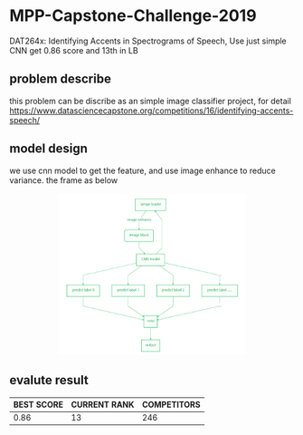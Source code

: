 # MPP-Capstone-Challenge-2019
DAT264x: Identifying Accents in Spectrograms of Speech, Use just simple CNN get 0.86 score and 13th in LB

## problem describe
this problem can be discribe as an simple image classifier project, for detail https://www.datasciencecapstone.org/competitions/16/identifying-accents-speech/

## model design

we use cnn model to get the feature, and use image enhance to reduce variance. 
the frame as below

<center class="half">
    <img src="https://github.com/yifannir/MPP-Capstone-Challenge-2019/blob/master/model.png" width="66%"/>
</center>

## evalute result


| BEST SCORE |CURRENT RANK  | COMPETITORS |
| --- | --- | --- |
| 0.86 | 13 |246  |


